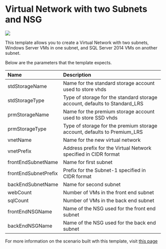 # Virtual Network with two Subnets and NSG

<a href="https://portal.azure.com/#create/Microsoft.Template/uri/https%3A%2F%2Fraw.githubusercontent.com%2Fwasimbloch%2Fazure-arm-nsg%2Fmaster%2Fazuredeploy.json" target="_blank">
    <img src="http://azuredeploy.net/deploybutton.png"/>
</a>

This template allows you to create a Virtual Network with two subnets, Windows Server VMs in one subnet, and SQL Server 2014 VMs on another subnet.

Below are the parameters that the template expects.

| Name   | Description    |
|:--- |:---|
| stdStorageName | Name for the standard storage account used to store vhds |
| stdStorageType | Type of storage for the standard storage account, defaults to Standard_LRS |
| prmStorageName | Name for the premium storage account used to store SSD vhds |
| prmStorageType | Type of storage for the premium storage account, defaults to Premium_LRS |
| vnetName | Name for the new virtual network |
| vnetPrefix | Address prefix for the Virtual Network specified in CIDR format |
| frontEndSubnetName | Name for first subnet |
| frontEndSubnetPrefix | Prefix for the Subnet-1 specified in CIDR format |
| backEndSubnetName | Name for second subnet |
| webCount | Number of VMs in the front end subnet |
| sqlCount | Number of VMs in the back end subnet |
| frontEndNSGName | Name of the NSG used for the front end subnet |
| backEndNSGName | Name of the NSG used for the back end subnet |

For more information on the scenario built wth this template, visit [this page](https://azure.microsoft.com/documentation/articles/virtual-networks-create-nsg-arm-template)
